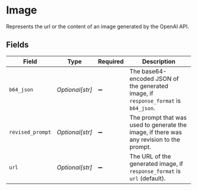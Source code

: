 # Image

Represents the url or the content of an image generated by the OpenAI API.


## Fields

| Field                                                                                    | Type                                                                                     | Required                                                                                 | Description                                                                              |
| ---------------------------------------------------------------------------------------- | ---------------------------------------------------------------------------------------- | ---------------------------------------------------------------------------------------- | ---------------------------------------------------------------------------------------- |
| `b64_json`                                                                               | *Optional[str]*                                                                          | :heavy_minus_sign:                                                                       | The base64-encoded JSON of the generated image, if `response_format` is `b64_json`.      |
| `revised_prompt`                                                                         | *Optional[str]*                                                                          | :heavy_minus_sign:                                                                       | The prompt that was used to generate the image, if there was any revision to the prompt. |
| `url`                                                                                    | *Optional[str]*                                                                          | :heavy_minus_sign:                                                                       | The URL of the generated image, if `response_format` is `url` (default).                 |